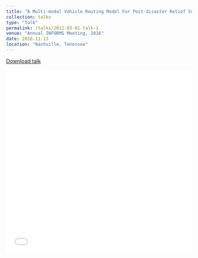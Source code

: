 ```yaml
---
title: "A Multi-modal Vehicle Routing Model For Post-disaster Relief Supply In Inaccessible Mountainous Regions"
collection: talks
type: "Talk"
permalink: /talks/2012-03-01-talk-1
venue: "Annual INFORMS Meeting, 2016"
date: 2016-11-13
location: "Nashville, Tenessee"
---
```






[Download talk](http:///akrm3008.github.io/files/Informs_2016.pdf)


<iframe src="/files/Informs_2016.pdf" width="100%" height="500" frameborder="no" border="0" marginwidth="0" marginheight="0"></iframe>

